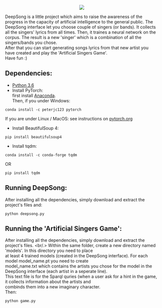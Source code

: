 <p align="center"> 
<img src="https://i.imgur.com/wSIr6IY.png">
</p>
DeepSong is a little project which aims to raise the awareness of the progress in the capacity of artificial intelligence to the general public. The DeepSong interface let you choose couple of singers (or bands). It collects all the singers' lyrics from all times. Then, it traines a neural network on the corpus. The result is a new 'singer' which is a combination of all the singers/bands you chose.<br/>
After that you can start generating songs lyrics from that new artist you have created and play the 'Artificial Singers Game'.<br/>
Have fun :)

## Dependencies:
* [Python 3.6](https://www.python.org/downloads/)
* Install PyTorch: <br/>
first install [Anaconda](https://www.anaconda.com/download/). <br/>
Then, if you under Windows: <br/>
```
conda install -c peterjc123 pytorch
```

If you are under Linux / MacOS: see instructions on [pytorch.org](https://www.pytorch.org)<br/>
* Install BeautifulSoup 4: <br/>
```
pip install beautifulsoup4
```
* Install tqdm: <br/>
```
conda install -c conda-forge tqdm
```
  OR
```
pip install tqdm
```

## Running DeepSong:
After installing all the dependencies, simply download and extract the project's files and: <br/>
```
python deepsong.py
```

## Running the 'Artificial Singers Game':
After installing all the dependencies, simply download and extract the project's files. <br/.>
Within the same folder, create a new directory named 'models'. In this directory you need to place <br/>
at least 4 trained models (created in the DeepSong interface). For each model  model_name.pt you need to create <br/>
model_name.txt which contains the artists you chose for the model in the DeepSong interface (each artist in a seperate line). <br/>
This text file is for the Sparql quries (when a user ask for a hint in the game, it collects information about the artists and <br/>
combinds them into a new imaginary character. <br/>
Then: <br/>
```
python game.py
```

